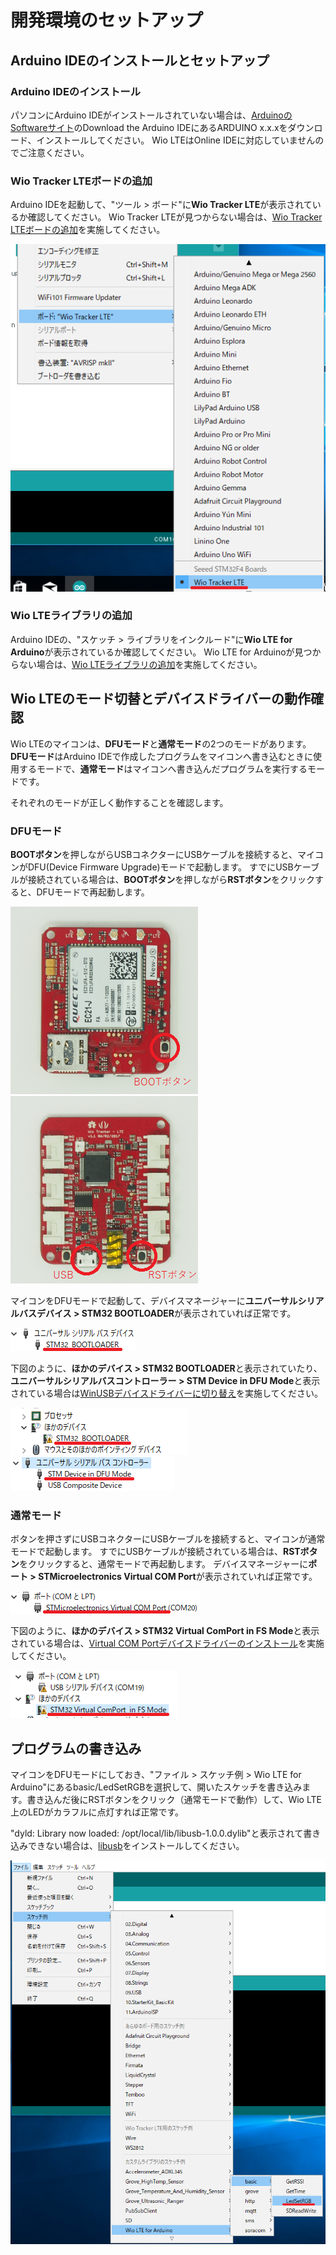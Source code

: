 # 開発環境のセットアップ

## Arduino IDEのインストールとセットアップ

### Arduino IDEのインストール

パソコンにArduino IDEがインストールされていない場合は、[ArduinoのSoftwareサイト](https://www.arduino.cc/en/Main/Software)のDownload the Arduino IDEにあるARDUINO x.x.xをダウンロード、インストールしてください。
Wio LTEはOnline IDEに対応していませんのでご注意ください。

### Wio Tracker LTEボードの追加

Arduino IDEを起動して、"ツール > ボード"に**Wio Tracker LTE**が表示されているか確認してください。
Wio Tracker LTEが見つからない場合は、[Wio Tracker LTEボードの追加](AddWioLTEBoard-ja)を実施してください。

![12](img-ja/12.png)


### Wio LTEライブラリの追加

Arduino IDEの、"スケッチ > ライブラリをインクルード"に**Wio LTE for Arduino**が表示されているか確認してください。
Wio LTE for Arduinoが見つからない場合は、[Wio LTEライブラリの追加](AddWioLTELibrary-ja)を実施してください。

## Wio LTEのモード切替とデバイスドライバーの動作確認

Wio LTEのマイコンは、**DFUモード**と**通常モード**の2つのモードがあります。
**DFUモード**はArduino IDEで作成したプログラムをマイコンへ書き込むときに使用するモードで、**通常モード**はマイコンへ書き込んだプログラムを実行するモードです。

それぞれのモードが正しく動作することを確認します。

### DFUモード

**BOOTボタン**を押しながらUSBコネクターにUSBケーブルを接続すると、マイコンがDFU(Device Firmware Upgrade)モードで起動します。
すでにUSBケーブルが接続されている場合は、**BOOTボタン**を押しながら**RSTボタン**をクリックすると、DFUモードで再起動します。

![5](img-ja/5.png) ![6](img-ja/6.png)

マイコンをDFUモードで起動して、デバイスマネージャーに**ユニバーサルシリアルバスデバイス > STM32 BOOTLOADER**が表示されていれば正常です。

![3](img-ja/3.png)

下図のように、**ほかのデバイス > STM32 BOOTLOADER**と表示されていたり、**ユニバーサルシリアルバスコントローラー > STM Device in DFU Mode**と表示されている場合は[WinUSBデバイスドライバーに切り替え](ReplaceDriver-ja)を実施してください。

![8](img-ja/8.png) ![10](img-ja/10.png)

### 通常モード

ボタンを押さずにUSBコネクターにUSBケーブルを接続すると、マイコンが通常モードで起動します。
すでにUSBケーブルが接続されている場合は、**RSTボタン**をクリックすると、通常モードで再起動します。
デバイスマネージャーに**ポート > STMicroelectronics Virtual COM Port**が表示されていれば正常です。

![4](img-ja/4.png)

下図のように、**ほかのデバイス > STM32 Virtual ComPort in FS Mode**と表示されている場合は、[Virtual COM Portデバイスドライバーのインストール](InstallVCOMDriver-ja)を実施してください。

![7](img-ja/7.png)

## プログラムの書き込み

マイコンをDFUモードにしておき、"ファイル > スケッチ例 > Wio LTE for Arduino"にあるbasic/LedSetRGBを選択して、開いたスケッチを書き込みます。書き込んだ後にRSTボタンをクリック（通常モードで動作）して、Wio LTE上のLEDがカラフルに点灯すれば正常です。

"dyld: Library now loaded: /opt/local/lib/libusb-1.0.0.dylib"と表示されて書き込みできない場合は、[libusb](Installlibusb-ja)をインストールしてください。

![15](img-ja/15.png)